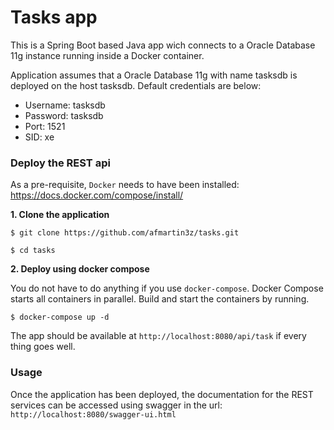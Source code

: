 # Tasks app

This is a Spring Boot based Java app wich connects to a Oracle Database 11g instance running inside a Docker container.

Application assumes that a Oracle Database 11g with name tasksdb is deployed on the host tasksdb. Default credentials are below:
- Username: tasksdb
- Password: tasksdb
- Port: 1521
- SID: xe

### Deploy the REST api

As a pre-requisite, `Docker` needs to have been installed: https://docs.docker.com/compose/install/

**1. Clone the application**

```
$ git clone https://github.com/afmartin3z/tasks.git
```
```
$ cd tasks
```

**2. Deploy using docker compose**

You do not have to do anything if you use `docker-compose`. Docker Compose starts all containers in parallel.
Build and start the containers by running.


```
$ docker-compose up -d
```

The app should be available at `http://localhost:8080/api/task` if every thing goes well.


### Usage

Once the application has been deployed, the documentation for the REST services can be accessed using swagger in the url: `http://localhost:8080/swagger-ui.html`


